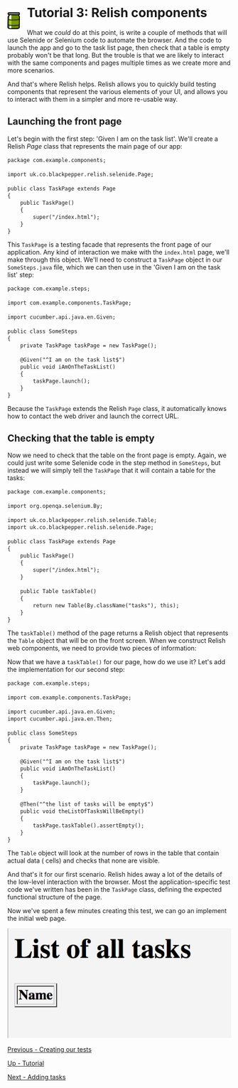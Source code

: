 <img style="float: left; margin-right: 16px;" src="../images/Relish.png" width="28" height="38">

<h1 style="margin-top: -16px">Tutorial 3: Relish components</h1>

What we *could* do at this point, is write a couple of methods that will use Selenide or Selenium code to automate the browser. And the code to launch the app and go to the task list page, then check that a table is empty probably won't be that long. But the trouble is that we are likely to interact with the same components and pages multiple times as we create more and more scenarios.

And that's where Relish helps. Relish allows you to quickly build testing components that represent the various elements of your UI, and allows you to interact with them in a simpler and more re-usable way.

## Launching the front page

Let's begin with the first step: 'Given I am on the task list'. We'll create a Relish *Page* class that represents the main page of our app:

    package com.example.components;
    
    import uk.co.blackpepper.relish.selenide.Page;
    
    public class TaskPage extends Page
    {
        public TaskPage()
        {
            super("/index.html");
        }
    }

This `TaskPage` is a testing facade that represents the front page of our application. Any kind of interaction we make with the `index.html` page, we'll make through this object. We'll need to construct a `TaskPage` object in our `SomeSteps.java` file, which we can then use in the 'Given I am on the task list' step:

    package com.example.steps;
    
    import com.example.components.TaskPage;
    
    import cucumber.api.java.en.Given;
    
    public class SomeSteps
    {
        private TaskPage taskPage = new TaskPage();
    
        @Given("^I am on the task list$")
        public void iAmOnTheTaskList()
        {
            taskPage.launch();
        }
    }

Because the `TaskPage` extends the Relish `Page` class, it automatically knows how to contact the web driver and launch the correct URL.

## Checking that the table is empty

Now we need to check that the table on the front page is empty. Again, we could just write some Selenide code in the step method in `SomeSteps`, but instead we will simply tell the `TaskPage` that it will contain a table for the tasks:

    package com.example.components;
    
    import org.openqa.selenium.By;
    
    import uk.co.blackpepper.relish.selenide.Table;
    import uk.co.blackpepper.relish.selenide.Page;
    
    public class TaskPage extends Page
    {
        public TaskPage()
        {
            super("/index.html");
        }
    
        public Table taskTable()
        {
            return new Table(By.className("tasks"), this);
        }
    }

The `taskTable()` method of the page returns a Relish object that represents the `Table` object that will be on the front screen. When we construct Relish web components, we need to provide two pieces of information:


Now that we have a `taskTable()` for our page, how do we use it? Let's add the implementation for our second step:

    package com.example.steps;
    
    import com.example.components.TaskPage;
    
    import cucumber.api.java.en.Given;
    import cucumber.api.java.en.Then;
    
    public class SomeSteps
    {
        private TaskPage taskPage = new TaskPage();
    
        @Given("^I am on the task list$")
        public void iAmOnTheTaskList()
        {
            taskPage.launch();
        }
    
        @Then("^the list of tasks will be empty$")
        public void theListOfTasksWillBeEmpty()
        {
            taskPage.taskTable().assertEmpty();
        }
    }

The `Table` object will look at the number of rows in the table that contain actual data (<td> cells) and checks that none are visible.

And that's it for our first scenario. Relish hides away a lot of the details of the low-level interaction with the browser. Most the application-specific test code we've written has been in the `TaskPage` class, defining the expected functional structure of the page. 

Now we've spent a few minutes creating this test, we can go an implement the initial web page.

![img](../images/notasks.png)

[Previous - Creating our tests](./tutorial-2.html)

[Up - Tutorial](./tutorial.html)

[Next - Adding tasks](./tutorial-4.html)
